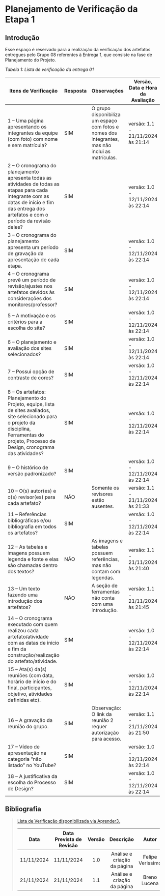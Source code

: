 # Planejamento de Verificação da Etapa 1

## Introdução

Esse espaço é reservado para a realização da verificação dos artefatos entregues pelo Grupo 08 referentes à Entrega 1, que consiste na fase de Planejamento do Projeto.

_Tabela 1: Lista de verificação da entrega 01_

| **Itens de Verificação**                                                                                                                                                                           | **Resposta** | **Observações**                                                                                  | **Versão, Data e Hora da Avaliação** |
| -------------------------------------------------------------------------------------------------------------------------------------------------------------------------------------------------- | ------------ | ------------------------------------------------------------------------------------------------ | ------------------------------------ |
| 1 – Uma página apresentando os integrantes da equipe (com foto) com nome e sem matrícula?                                                                                                          | SIM          | O grupo disponibiliza um espaço com fotos e nomes dos integrantes, mas não inclui as matrículas. | versão: 1.1 - 21/11/2024 às 21:14    |
| 2 – O cronograma do planejamento apresenta todas as atividades de todas as etapas para cada integrante com as datas de início e fim das entrega dos artefatos e com o período da revisão deles?    | SIM          |                                                                                                  | versão: 1.0 - 12/11/2024 às 22:14    |
| 3 – O cronograma do planejamento apresenta um período de gravação da apresentação de cada etapa.                                                                                                   | SIM          |                                                                                                  | versão: 1.0 - 12/11/2024 às 22:14    |
| 4 – O cronograma prevê um período de revisão/ajustes nos artefatos devidos às considerações dos monitores/professor?                                                                               | SIM          |                                                                                                  | versão: 1.0 - 12/11/2024 às 22:14    |
| 5 – A motivação e os critérios para a escolha do site?                                                                                                                                             | SIM          |                                                                                                  | versão: 1.0 - 12/11/2024 às 22:14    |
| 6 – O planejamento e avaliação dos sites selecionados?                                                                                                                                             | SIM          |                                                                                                  | versão: 1.0 - 12/11/2024 às 22:14    |
| 7 – Possui opção de contraste de cores?                                                                                                                                                            | SIM          |                                                                                                  | versão: 1.0 - 12/11/2024 às 22:14    |
| 8 – Os artefatos: Planejamento do Projeto, equipe, lista de sites avaliados, site selecionado para o projeto da disciplina, Ferramentas do projeto, Processo de Design, cronograma das atividades? | SIM          |                                                                                                  | versão: 1.0 - 12/11/2024 às 22:14    |
| 9 – O histórico de versão padronizado?                                                                                                                                                             | SIM          |                                                                                                  | versão: 1.0 - 12/11/2024 às 22:14    |
| 10 – O(s) autor(es) e o(s) revisor(es) para cada artefato?                                                                                                                                         | NÃO          | Somente os revisores estão ausentes.                                                             | versão: 1.1 - 21/11/2024 às 21:33    |
| 11 – Referências bibliográficas e/ou bibliografia em todos os artefatos?                                                                                                                           | SIM          |                                                                                                  | versão: 1.0 - 12/11/2024 às 22:14    |
| 12 – As tabelas e imagens possuem legenda e fonte e elas são chamadas dentro dos textos?                                                                                                           | NÃO          | As imagens e tabelas possuem referências, mas não contam com legendas.                           | versão: 1.1 - 21/11/2024 às 21:40    |
| 13 – Um texto fazendo uma introdução dos artefatos?                                                                                                                                                | NÃO          | A seção de ferramentas não conta com uma introdução.                                             | versão: 1.1 - 21/11/2024 às 21:45    |
| 14 – O cronograma executado com quem realizou cada artefato/atividade com as datas de início e fim da construção/realização do artefato/atividade.                                                 | SIM          |                                                                                                  | versão: 1.0 - 12/11/2024 às 22:14    |
| 15 – Ata(s) da(s) reuniões (com data, horário de início e do final, participantes, objetivo, atividades definidas etc).                                                                            | SIM          |                                                                                                  | versão: 1.0 - 12/11/2024 às 22:14    |
| 16 – A gravação da reunião do grupo.                                                                                                                                                               | SIM          | Observação: O link da reunião 2 requer autorização para acesso.                                  | versão: 1.1 - 21/11/2024 às 21:50    |
| 17 – Vídeo de apresentação na categoria “não listado” no YouTube?                                                                                                                                  | SIM          |                                                                                                  | versão: 1.0 - 12/11/2024 às 22:14    |
| 18 – A justificativa da escolha do Processo de Design?                                                                                                                                             | SIM          |                                                                                                  | versão: 1.0 - 12/11/2024 às 22:14    |

## Bibliografia

> [Lista de Verificação disponibilizada via Aprender3.](https://aprender3.unb.br/pluginfile.php/2972625/mod_resource/content/58/Plano_de_Ensino%20FIHC%20022024%20Turma%2001%20v2.pdf)
>
> |    Data    | Data Prevista de Revisão | Versão |          Descrição          |      Autor       |     Revisor     |
> | :--------: | :----------------------: | :----: | :-------------------------: | :--------------: | :-------------: |
> | 11/11/2024 |        11/11/2024        |  1.0   | Análise e criação da página | Felipe Verissimo | Breno Fernandes |
> | 21/11/2024 |        21/11/2024        |  1.1   | Análise e criação da página |   Breno Lucena   |  Breno Lucena   |
